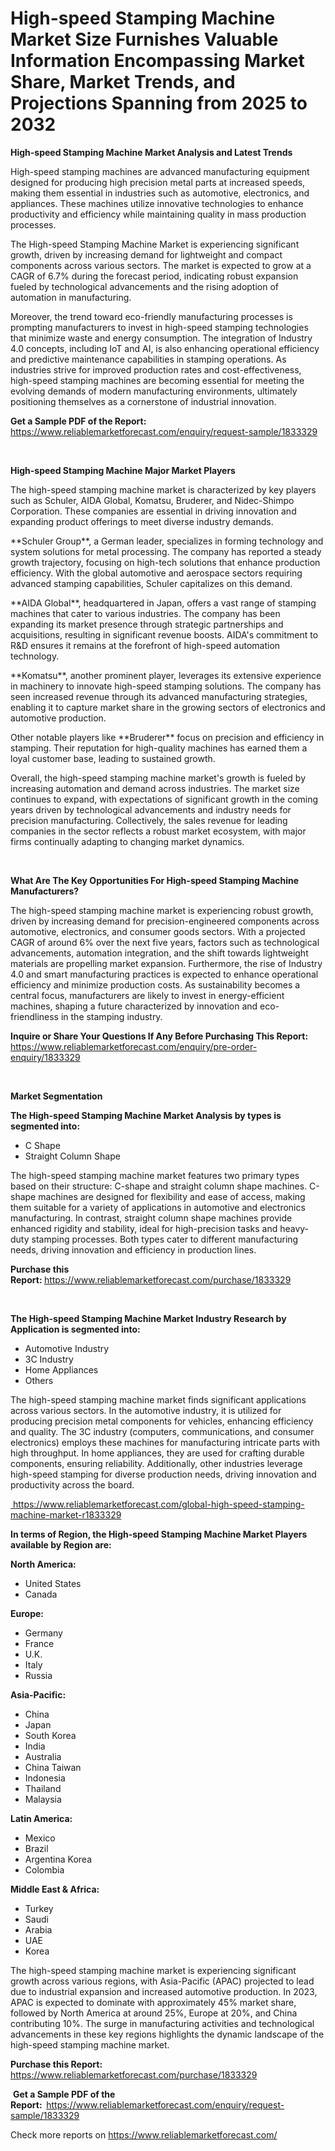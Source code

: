 <p><h1>High-speed Stamping Machine Market Size Furnishes Valuable Information Encompassing Market Share, Market Trends, and Projections Spanning from 2025 to 2032</h1></p><p><strong>High-speed Stamping Machine Market Analysis and Latest Trends</strong></p>
<p><p>High-speed stamping machines are advanced manufacturing equipment designed for producing high precision metal parts at increased speeds, making them essential in industries such as automotive, electronics, and appliances. These machines utilize innovative technologies to enhance productivity and efficiency while maintaining quality in mass production processes.</p><p>The High-speed Stamping Machine Market is experiencing significant growth, driven by increasing demand for lightweight and compact components across various sectors. The market is expected to grow at a CAGR of 6.7% during the forecast period, indicating robust expansion fueled by technological advancements and the rising adoption of automation in manufacturing.</p><p>Moreover, the trend toward eco-friendly manufacturing processes is prompting manufacturers to invest in high-speed stamping technologies that minimize waste and energy consumption. The integration of Industry 4.0 concepts, including IoT and AI, is also enhancing operational efficiency and predictive maintenance capabilities in stamping operations. As industries strive for improved production rates and cost-effectiveness, high-speed stamping machines are becoming essential for meeting the evolving demands of modern manufacturing environments, ultimately positioning themselves as a cornerstone of industrial innovation.</p></p>
<p><strong>Get a Sample PDF of the Report:&nbsp;</strong> <a href="https://www.reliablemarketforecast.com/enquiry/request-sample/1833329?utm_campaign=2753&utm_medium=2&utm_source=Github&utm_content=ia&utm_term=26032025&utm_id=high-speed-stamping-machine">https://www.reliablemarketforecast.com/enquiry/request-sample/1833329</a></p>
<p>&nbsp;</p>
<p><strong>High-speed Stamping Machine Major Market Players</strong></p>
<p><p>The high-speed stamping machine market is characterized by key players such as Schuler, AIDA Global, Komatsu, Bruderer, and Nidec-Shimpo Corporation. These companies are essential in driving innovation and expanding product offerings to meet diverse industry demands.</p><p>**Schuler Group**, a German leader, specializes in forming technology and system solutions for metal processing. The company has reported a steady growth trajectory, focusing on high-tech solutions that enhance production efficiency. With the global automotive and aerospace sectors requiring advanced stamping capabilities, Schuler capitalizes on this demand.</p><p>**AIDA Global**, headquartered in Japan, offers a vast range of stamping machines that cater to various industries. The company has been expanding its market presence through strategic partnerships and acquisitions, resulting in significant revenue boosts. AIDA's commitment to R&D ensures it remains at the forefront of high-speed automation technology.</p><p>**Komatsu**, another prominent player, leverages its extensive experience in machinery to innovate high-speed stamping solutions. The company has seen increased revenue through its advanced manufacturing strategies, enabling it to capture market share in the growing sectors of electronics and automotive production.</p><p>Other notable players like **Bruderer** focus on precision and efficiency in stamping. Their reputation for high-quality machines has earned them a loyal customer base, leading to sustained growth.</p><p>Overall, the high-speed stamping machine market's growth is fueled by increasing automation and demand across industries. The market size continues to expand, with expectations of significant growth in the coming years driven by technological advancements and industry needs for precision manufacturing. Collectively, the sales revenue for leading companies in the sector reflects a robust market ecosystem, with major firms continually adapting to changing market dynamics.</p></p>
<p>&nbsp;</p>
<p><strong>What Are The Key Opportunities For High-speed Stamping Machine Manufacturers?</strong></p>
<p><p>The high-speed stamping machine market is experiencing robust growth, driven by increasing demand for precision-engineered components across automotive, electronics, and consumer goods sectors. With a projected CAGR of around 6% over the next five years, factors such as technological advancements, automation integration, and the shift towards lightweight materials are propelling market expansion. Furthermore, the rise of Industry 4.0 and smart manufacturing practices is expected to enhance operational efficiency and minimize production costs. As sustainability becomes a central focus, manufacturers are likely to invest in energy-efficient machines, shaping a future characterized by innovation and eco-friendliness in the stamping industry.</p></p>
<p><strong>Inquire or Share Your Questions If Any Before Purchasing This Report:</strong> <a href="https://www.reliablemarketforecast.com/enquiry/pre-order-enquiry/1833329?utm_campaign=2753&utm_medium=2&utm_source=Github&utm_content=ia&utm_term=26032025&utm_id=high-speed-stamping-machine">https://www.reliablemarketforecast.com/enquiry/pre-order-enquiry/1833329</a></p>
<p>&nbsp;</p>
<p><strong>Market Segmentation</strong></p>
<p><strong>The High-speed Stamping Machine Market Analysis by types is segmented into:</strong></p>
<p><ul><li>C Shape</li><li>Straight Column Shape</li></ul></p>
<p><p>The high-speed stamping machine market features two primary types based on their structure: C-shape and straight column shape machines. C-shape machines are designed for flexibility and ease of access, making them suitable for a variety of applications in automotive and electronics manufacturing. In contrast, straight column shape machines provide enhanced rigidity and stability, ideal for high-precision tasks and heavy-duty stamping processes. Both types cater to different manufacturing needs, driving innovation and efficiency in production lines.</p></p>
<p><strong>Purchase this Report:&nbsp;</strong><a href="https://www.reliablemarketforecast.com/purchase/1833329?utm_campaign=2753&utm_medium=2&utm_source=Github&utm_content=ia&utm_term=26032025&utm_id=high-speed-stamping-machine">https://www.reliablemarketforecast.com/purchase/1833329</a></p>
<p>&nbsp;</p>
<p><strong>The High-speed Stamping Machine Market Industry Research by Application is segmented into:</strong></p>
<p><ul><li>Automotive Industry</li><li>3C Industry</li><li>Home Appliances</li><li>Others</li></ul></p>
<p><p>The high-speed stamping machine market finds significant applications across various sectors. In the automotive industry, it is utilized for producing precision metal components for vehicles, enhancing efficiency and quality. The 3C industry (computers, communications, and consumer electronics) employs these machines for manufacturing intricate parts with high throughput. In home appliances, they are used for crafting durable components, ensuring reliability. Additionally, other industries leverage high-speed stamping for diverse production needs, driving innovation and productivity across the board.</p></p>
<p><a href="https://www.reliablemarketforecast.com/global-high-speed-stamping-machine-market-r1833329?utm_campaign=2753&utm_medium=2&utm_source=Github&utm_content=ia&utm_term=26032025&utm_id=high-speed-stamping-machine">&nbsp;https://www.reliablemarketforecast.com/global-high-speed-stamping-machine-market-r1833329</a></p>
<p><strong>In terms of Region, the High-speed Stamping Machine Market Players available by Region are:</strong></p>
<p>
    <p> <strong> North America: </strong>
        <ul>
            <li>United States</li>
            <li>Canada</li>
        </ul>
        </p> 
    <p> <strong> Europe: </strong>
        <ul>
            <li>Germany</li>
            <li>France</li>
            <li>U.K.</li>
            <li>Italy</li>
            <li>Russia</li>
        </ul>
        </p> 
    <p> <strong> Asia-Pacific: </strong>
        <ul>
            <li>China</li>
            <li>Japan</li>
            <li>South Korea</li>
            <li>India</li>
            <li>Australia</li>
            <li>China Taiwan</li>
            <li>Indonesia</li>
            <li>Thailand</li>
            <li>Malaysia</li>
        </ul>
        </p> 
    <p> <strong> Latin America: </strong>
        <ul>
            <li>Mexico</li>
            <li>Brazil</li>
            <li>Argentina Korea</li>
            <li>Colombia</li>
        </ul>
        </p> 
    <p> <strong> Middle East & Africa: </strong>
        <ul>
            <li>Turkey</li>
            <li>Saudi</li>
            <li>Arabia</li>
            <li>UAE</li>
            <li>Korea</li>
        </ul>
    </p>
    </p>
<p><p>The high-speed stamping machine market is experiencing significant growth across various regions, with Asia-Pacific (APAC) projected to lead due to industrial expansion and increased automotive production. In 2023, APAC is expected to dominate with approximately 45% market share, followed by North America at around 25%, Europe at 20%, and China contributing 10%. The surge in manufacturing activities and technological advancements in these key regions highlights the dynamic landscape of the high-speed stamping machine market.</p></p>
<p><strong>Purchase this Report: </strong><a href="https://www.reliablemarketforecast.com/purchase/1833329?utm_campaign=2753&utm_medium=2&utm_source=Github&utm_content=ia&utm_term=26032025&utm_id=high-speed-stamping-machine">https://www.reliablemarketforecast.com/purchase/1833329</a></p>
<p>&nbsp;<strong>Get a Sample PDF of the Report:&nbsp;&nbsp;</strong><a href="https://www.reliablemarketforecast.com/enquiry/request-sample/1833329?utm_campaign=2753&utm_medium=2&utm_source=Github&utm_content=ia&utm_term=26032025&utm_id=high-speed-stamping-machine">https://www.reliablemarketforecast.com/enquiry/request-sample/1833329</a></p>
<p><strong></strong></p>
<p>Check more reports on <a href="https://www.reliablemarketforecast.com/?utm_campaign=2753&utm_medium=2&utm_source=Github&utm_content=ia&utm_term=26032025&utm_id=high-speed-stamping-machine">https://www.reliablemarketforecast.com/</a></p>